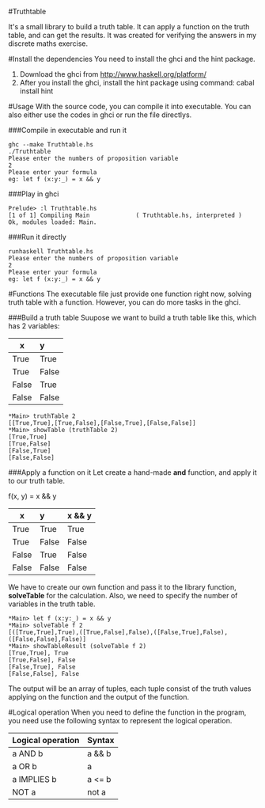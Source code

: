 #Truthtable

It's a small library to build a truth table. It can apply a function on the truth table, and can get the results. It was created for verifying the answers in my discrete maths exercise.

#Install the dependencies
You need to install the ghci and the hint package.

1. Download the ghci from http://www.haskell.org/platform/
2. After you install the ghci, install the hint package using command: cabal install hint

#Usage
With the source code, you can compile it into executable. You can also either use the codes in ghci or run the file directlys.


###Compile in executable and run it

    ghc --make Truthtable.hs
    ./Truthtable
    Please enter the numbers of proposition variable
    2
    Please enter your formula
    eg: let f (x:y:_) = x && y
    
###Play in ghci

    Prelude> :l Truthtable.hs 
    [1 of 1] Compiling Main             ( Truthtable.hs, interpreted )
    Ok, modules loaded: Main.
    
###Run it directly

    runhaskell Truthtable.hs 
    Please enter the numbers of proposition variable
    2
    Please enter your formula
    eg: let f (x:y:_) = x && y

#Functions
The executable file just provide one function right now, solving truth table with a function. However, you can do more tasks in the ghci.

###Build a truth table
Suupose we want to build a truth table like this, which has 2 variables:

| x        | y       | 
| -------- |:--------| 
| True     | True    | 
| True     | False   | 
| False    | True    | 
| False    | False   | 

    *Main> truthTable 2
    [[True,True],[True,False],[False,True],[False,False]]
    *Main> showTable (truthTable 2)
    [True,True]
    [True,False]
    [False,True]
    [False,False]

###Apply a function on it
Let create a hand-made **and** function, and apply it to our truth table.

f(x, y) = x && y

| x        | y       | x && y |
| -------- |:--------|--------|
| True     | True    | True   | 
| True     | False   | False  |
| False    | True    | False  |
| False    | False   | False  |


We have to create our own function and pass it to the library function, **solveTable** for the calculation. Also, we need to specify the number of variables in the truth table.

    *Main> let f (x:y:_) = x && y
    *Main> solveTable f 2
    [([True,True],True),([True,False],False),([False,True],False),([False,False],False)]
    *Main> showTableResult (solveTable f 2)
    [True,True], True
    [True,False], False
    [False,True], False
    [False,False], False


The output will be an array of tuples, each tuple consist of the truth values applying on the function and the output of the function.

#Logical operation
When you need to define the function in the program, you need use the following syntax to represent the logical operation.

| Logical operation      | Syntax           | 
| -----------------------|:-----------------|
| a AND b                | a && b           |
| a OR b                 | a || b           | 
| a IMPLIES b            | a <= b           |
| NOT a                  | not a            |
